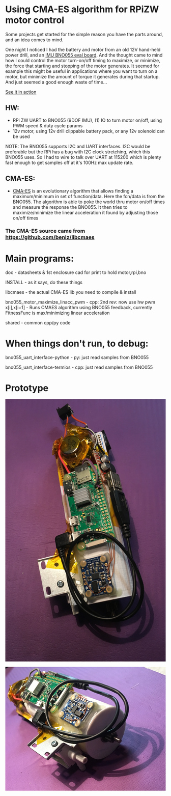 # Using CMA-ES algorithm for RPiZW motor control

Some projects get started for the simple reason you have the parts around, and an idea comes to mind.

One night I noticed I had the battery and motor from an old 12V hand-held power drill, and an [IMU BNO055 eval board](https://www.adafruit.com/product/2472). And the thought came to mind how I could control the motor turn-on/off timing to maximize, or minimize, the force that starting and stopping of the motor generates. It seemed for example this might be useful in applications where you want to turn on a motor, but minimize the amount of torque it generates during that startup. And just seemed a good enough waste of time...

[See it in action](https://youtu.be/Y5X0UnOKKN8)


## HW:
* RPi ZW
    UART to BNO055 (9DOF IMU),
    (1) IO to turn motor on/off, using PWM speed & duty cycle params
* 12v motor, using 12v drill clippable battery pack,
    or any 12v solenoid can be used

NOTE: The BNO055 supports I2C and UART interfaces. I2C would be preferable but the RPi has a bug with I2C clock stretching, which this BNO055 uses. So I had to wire to talk over UART at 115200 which is plenty fast enough to get samples off at it's 100Hz max update rate.
    
## CMA-ES:
* [CMA-ES](https://en.wikipedia.org/wiki/CMA-ES) is an evolutionary algorithm that allows finding a maximum/minimum in set of
    function/data. Here the fcn/data is from the BNO055. The
    algorithm is able to poke the world thru motor on/off
    times and  measure the response the BNO055. It
    then tries to maximize/minimize the linear acceleration it found by adjusting
    those on/off times


### The CMA-ES source came from https://github.com/beniz/libcmaes




# Main programs:

doc
    - datasheets & 1st enclosure cad for print to hold motor,rpi,bno

INSTALL
    - as it says, do these things

libcmaes
    - the actual CMA-ES lib you need to compile & install

bno055_motor_maximize_linacc_pwm
    - cpp: 2nd rev: now use hw pwm x[i],x[i+1]
    - Runs CMAES algorithm using BNO055 feedback, currently FitnessFunc
        is max/minimizing linear acceleration

shared
    - common cpp/py code




# When things don't run, to debug:

bno055_uart_interface-python
    - py: just read samples from BNO055

bno055_uart_interface-termios
    - cpp: just read samples from BNO055




# Prototype

![alt text](doc/proto1.png)

![alt text](doc/proto2.png)



